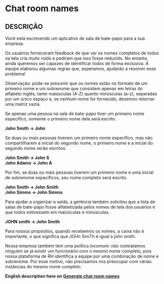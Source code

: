 # Chat room names

## DESCRIÇÃO

Você está escrevendo um aplicativo de sala de bate-papo para a sua empresa.

Os usuários forneceram feedback de que ver os nomes completos de todos na tela cria muito ruído e pediram que isso fosse reduzido. No entanto, ainda queremos ser capazes de identificar todos de forma exclusiva. A equipe elaborou algumas regras que, esperamos, ajudarão a resolver esse problema!

Observação: pode-se presumir que os nomes estão no formato de um primeiro nome e um sobrenome que consistem apenas em letras do alfabeto inglês, tanto maiúsculas (A-Z) quanto minúsculas (a-z), separadas por um único espaço e, se nenhum nome for fornecido, devemos retornar uma matriz vazia.

Se apenas uma pessoa na sala de bate-papo tiver um primeiro nome específico, somente o primeiro nome dela será escrito.

 **John Smith -> John**

Se duas ou mais pessoas tiverem um primeiro nome específico, mas não compartilharem a inicial do segundo nome, o primeiro nome e a inicial do segundo nome serão escritos.

**John Smith -> John S \
 John Adams -> John A**

Por fim, se duas ou mais pessoas tiverem um primeiro nome e uma inicial de sobrenome específicos, seu nome completo será escrito.

 **John Smith -> John Smith \
 John Simms -> John Simms**

Para ajudar a organizar a saída, a gerência também solicitou que a lista de salas de bate-papo fosse alfabetizada pelos nomes de tela dos usuários e que todos estivessem em maiúsculas e minúsculas.

**JOHN smith -> John Smith**

Para nossos propósitos, quando recebemos os nomes, a caixa não é importante, o que significa que JOHn SmiTh é igual a john smith.

Nossa empresa também tem uma política incomum: não contratamos ninguém se já existir um funcionário com o mesmo nome completo, pois nossa plataforma de RH identifica a equipe por uma combinação de nome e sobrenome. Por esse motivo, não precisamos nos preocupar com várias instâncias do mesmo nome completo.

**English description here on [Generate chat room names](https://www.codewars.com/kata/64d9f8b2dd14d200247b8184)**
